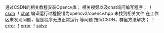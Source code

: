 通过CSDN的相关教程安装Opencv库；
相关视频以及chat询问编写程序；
！[csdn](assets/6d30c4482167ebb90d1de83d3fad468a.png)
！[chat](assets/928249cd7f432b210b08a7d10a08e800.png)
编译运行过程报错为opencv2/opencv.hpp 未找到相关文件 在工作区未发现问题，但是程序无法正常运行
等问题 按照CSDN，群里方法解决；
！[error](assets/a9dd6011eb6ed0eb208fd977a3d13b25.png)
！[error](assets/b9b537adfcaaa52b1db57f74c8896616.png)
！[solve](assets/fd64666012b041e22de02fa52ba6db85.png)
